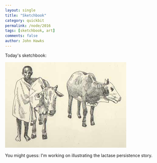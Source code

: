 ```yaml
---
layout: single 
title: "Sketchbook" 
category: quickbit
permalink: /node/2016
tags: [sketchbook, art] 
comments: false 
author: John Hawks 
---
```


Today's sketchbook:

<div class="middle-picture">
<img src="/graphics/african_cattle_2009.jpg" width="400" height="282" alt="African cattle with boy" />
</div>

You might guess: I'm working on illustrating the lactase persistence story. 

